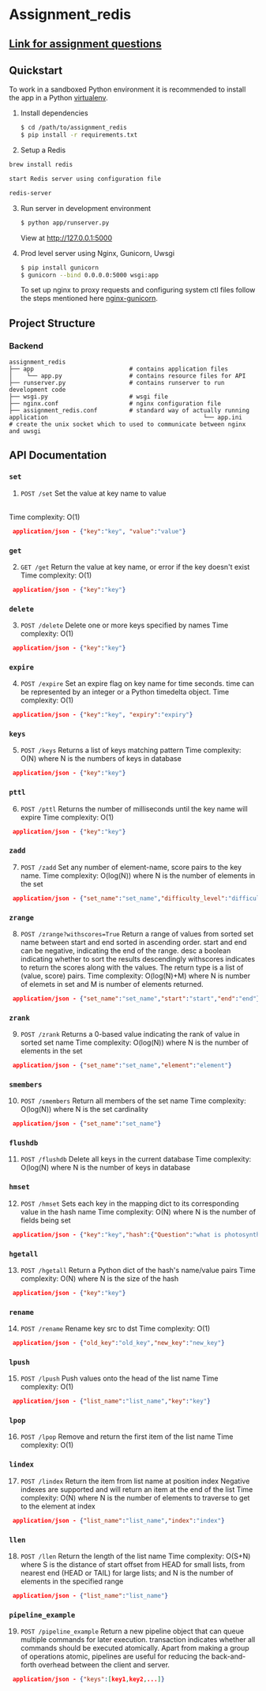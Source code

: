 # Assignment_redis

## [Link for assignment questions](https://github.com/akanuragkumar/assignment_redis/blob/master/assignment_questions.pdf)

## Quickstart

To work in a sandboxed Python environment it is recommended to install the app in a Python [virtualenv](https://pypi.python.org/pypi/virtualenv).

1. Install dependencies

    ```bash
    $ cd /path/to/assignment_redis
    $ pip install -r requirements.txt
    ```

2. Setup a Redis  

  ```bash
brew install redis

start Redis server using configuration file

redis-server

```
3. Run server in development environment

   ```bash
   $ python app/runserver.py
   ```

   View at http://127.0.0.1:5000
   
4. Prod level server using Nginx, Gunicorn, Uwsgi

   ```bash
   $ pip install gunicorn
   $ gunicorn --bind 0.0.0.0:5000 wsgi:app
   ```
   To set up nginx to proxy requests and configuring system ctl files follow the steps mentioned here [nginx-gunicorn](https://www.digitalocean.com/community/tutorials/how-to-serve-flask-applications-with-gunicorn-and-nginx-on-ubuntu-18-04).

## Project Structure

### Backend 
```shell
assignment_redis
├── app                           # contains application files
│    └── app.py                   # contains resource files for API
├── runserver.py                  # contains runserver to run development code
├── wsgi.py                       # wsgi file
├── nginx.conf                    # nginx configuration file 
├── assignment_redis.conf         # standard way of actually running application                                            └── app.ini                       # create the unix socket which to used to communicate between nginx and uwsgi                                                
```
## API Documentation 

### `set` 

1. `POST /set` 
Set the value at key name to value
<br />
Time complexity: O(1)

```json
 application/json - {"key":"key", "value":"value"}
```
### `get` 
2. `GET /get` 
Return the value at key name, or error if the key doesn't exist
Time complexity: O(1)
```json
 application/json - {"key":"key"}
```
### `delete` 
3. `POST /delete` 
Delete one or more keys specified by names
Time complexity: O(1)
```json
 application/json - {"key":"key"}
```
### `expire` 
4. `POST /expire` 
Set an expire flag on key name for time seconds. time can be represented by an integer or a Python timedelta object.
Time complexity: O(1)
```json
 application/json - {"key":"key", "expiry":"expiry"}
```
### `keys` 
5. `POST /keys` 
Returns a list of keys matching pattern
Time complexity: O(N) where N is the numbers of keys in database
```json
 application/json - {"key":"key"}
```
### `pttl` 
6. `POST /pttl` 
Returns the number of milliseconds until the key name will expire
Time complexity: O(1)
```json
 application/json - {"key":"key"}
```
### `zadd` 
7. `POST /zadd` 
Set any number of element-name, score pairs to the key name.
Time complexity: O(log(N)) where N is the number of elements in the set
```json
 application/json - {"set_name":"set_name","difficulty_level":"difficulty_level","element":"element"}
```
### `zrange` 
8. `POST /zrange?withscores=True` 
Return a range of values from sorted set name between start and end sorted in ascending order.
start and end can be negative, indicating the end of the range.
desc a boolean indicating whether to sort the results descendingly
withscores indicates to return the scores along with the values. The return type is a list of (value, score) pairs.
Time complexity: O(log(N)+M) where N is number of elemets in set and M is number of elements returned.
```json
 application/json - {"set_name":"set_name","start":"start","end":"end"}
```
### `zrank` 
9. `POST /zrank` 
Returns a 0-based value indicating the rank of value in sorted set name
Time complexity: O(log(N)) where N is the number of elements in the set
```json
 application/json - {"set_name":"set_name","element":"element"}
```
### `smembers` 
10. `POST /smembers` 
Return all members of the set name
Time complexity: O(log(N)) where N is the set cardinality

```json
 application/json - {"set_name":"set_name"}
``` 
### `flushdb` 
11. `POST /flushdb`
Delete all keys in the current database
Time complexity: O(log(N) where N is the number of keys in database

### `hmset` 
12. `POST /hmset` 
Sets each key in the mapping dict to its corresponding value in the hash name
Time complexity: O(N) where N is the number of fields being set
```json
 application/json - {"key":"key","hash":{"Question":"what is photosynthesis", "answer":"sun", "exam":"upsc", "year":"2019"}}
``` 
### `hgetall` 
13. `POST /hgetall` 
Return a Python dict of the hash's name/value pairs
Time complexity: O(N) where N is the size of the hash
```json
 application/json - {"key":"key"}
``` 
### `rename` 
14. `POST /rename` 
Rename key src to dst
Time complexity: O(1)
```json
 application/json - {"old_key":"old_key","new_key":"new_key"}
``` 
### `lpush` 
15. `POST /lpush` 
Push values onto the head of the list name
Time complexity: O(1)
```json
 application/json - {"list_name":"list_name","key":"key"}
``` 
### `lpop` 
16. `POST /lpop` 
Remove and return the first item of the list name
Time complexity: O(1)

### `lindex` 
17. `POST /lindex` 
Return the item from list name at position index
Negative indexes are supported and will return an item at the end of the list
Time complexity: O(N) where N is the number of elements to traverse to get to the element at index
```json
 application/json - {"list_name":"list_name","index":"index"}
 ``` 
 ### `llen` 
 18. `POST /llen` 
Return the length of the list name
Time complexity: O(S+N) where S is the distance of start offset from HEAD for small lists, from nearest end (HEAD or TAIL) for large lists; and N is the number of elements in the specified range
```json
 application/json - {"list_name":"list_name"}
 ``` 
 ### `pipeline_example` 
  19. `POST /pipeline_example` 
Return a new pipeline object that can queue multiple commands for later execution. transaction indicates whether all commands should be executed atomically. Apart from making a group of operations atomic, pipelines are useful for reducing the back-and-forth overhead between the client and server.
```json
 application/json - {"keys":[key1,key2,...]}
 ``` 
